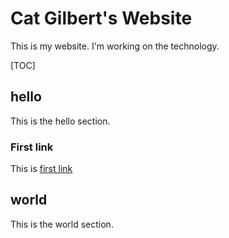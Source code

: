 # Cat Gilbert's Website

This is my website. I'm working on the technology.

[TOC]

## hello

This is the hello section.

### First link

This is [first link](first_link.html)

## world

This is the world section.

